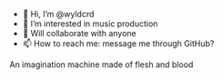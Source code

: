 - 👋 Hi, I’m @wyldcrd
- 👀 I’m interested in music production 
- 💞️ Will collaborate with anyone
- 📫 How to reach me: message me through GitHub?

An imagination machine made of flesh and blood

<!---
wyldcrd/wyldcrd is a ✨ special ✨ repository because its `README.md` (this file) appears on your GitHub profile.
You can click the Preview link to take a look at your changes.
--->
